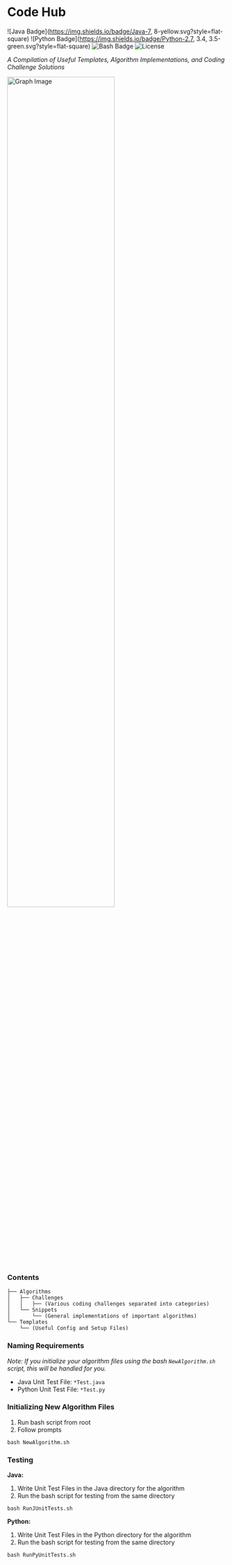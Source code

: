 Code Hub
===================
![Java Badge](https://img.shields.io/badge/Java-7, 8-yellow.svg?style=flat-square)
![Python Badge](https://img.shields.io/badge/Python-2.7, 3.4, 3.5-green.svg?style=flat-square)
![Bash Badge](https://img.shields.io/badge/language-bash-lightgrey.svg?style=flat-square)
![License](https://img.shields.io/badge/License-MIT-blue.svg?style=flat-square)

*A Compilation of Useful Templates, Algorithm Implementations, and Coding Challenge Solutions*

<img src="https://i.imgsafe.org/ae6f4b03c0.png" width="70%" alt="Graph Image">

### Contents
```
├── Algorithms
│   ├── Challenges
│   │   ├── (Various coding challenges separated into categories)
│   └── Snippets
│       └── (General implementations of important algorithms)
└── Templates
    └── (Useful Config and Setup Files)
```

### Naming Requirements
*Note: If you initialize your algorithm files using the bash `NewAlgorithm.sh` script, this will be handled for you.*
- Java Unit Test File: `*Test.java`
- Python Unit Test File: `*Test.py`

### Initializing New Algorithm Files
1. Run bash script from root
2. Follow prompts
```
bash NewAlgorithm.sh
```

### Testing
**Java:**

1. Write Unit Test Files in the Java directory for the algorithm
2. Run the bash script for testing from the same directory
```
bash RunJUnitTests.sh
```

**Python:**

1. Write Unit Test Files in the Python directory for the algorithm
2. Run the bash script for testing from the same directory
```
bash RunPyUnitTests.sh
```
